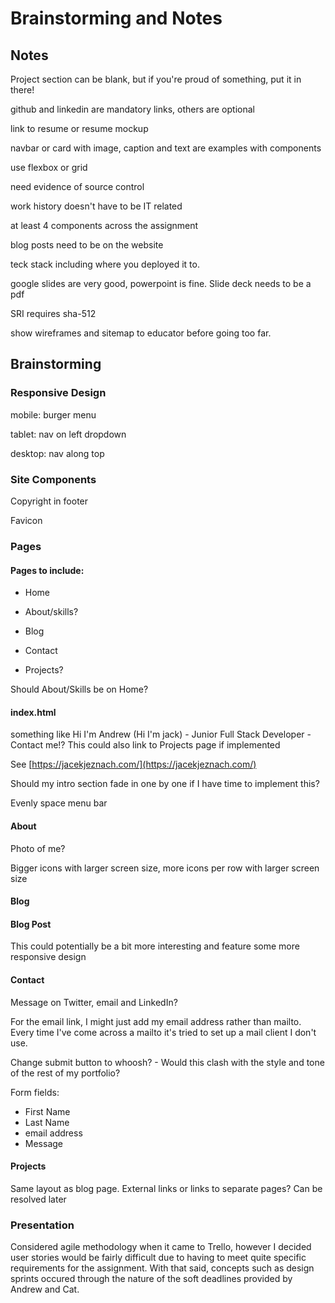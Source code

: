 # Brainstorming and Notes


## Notes


Project section can be blank, but if you're proud of something, put it in there!

github and linkedin are mandatory links, others are optional

link to resume or resume mockup

navbar or card with image, caption and text are examples with components

use flexbox or grid

need evidence of source control

work history doesn't have to be IT related

at least 4 components across the assignment

blog posts need to be on the website

teck stack including where you deployed it to.

google slides are very good, powerpoint is fine. Slide deck needs to be a pdf

SRI requires sha-512

show wireframes and sitemap to educator before going too far.


## Brainstorming


### Responsive Design


mobile: burger menu

tablet: nav on left dropdown

desktop: nav along top


### Site Components

Copyright in footer

Favicon


### Pages

#### Pages to include:

- Home

- About/skills?

- Blog

- Contact

- Projects?

Should About/Skills be on Home?

#### index.html

something like Hi I'm Andrew (Hi I'm jack) - Junior Full Stack Developer - Contact me!? This could also link to Projects page if implemented

See [https://jacekjeznach.com/](https://jacekjeznach.com/)

Should my intro section fade in one by one if I have time to implement this?

Evenly space menu bar

#### About

Photo of me?

Bigger icons with larger screen size, more icons per row with larger screen size

#### Blog

#### Blog Post

This could potentially be a bit more interesting and feature some more responsive design

#### Contact

Message on Twitter, email and LinkedIn?

For the email link, I might just add my email address rather than mailto. Every time I've come across a mailto it's tried to set up a mail client I don't use.

Change submit button to whoosh? - Would this clash with the style and tone of the rest of my portfolio?

Form fields:
- First Name
- Last Name
- email address
- Message

#### Projects

Same layout as blog page. External links or links to separate pages? Can be resolved later

### Presentation

Considered agile methodology when it came to Trello, however I decided user stories would be fairly difficult due to having to meet quite specific requirements for the assignment. With that said, concepts such as design sprints occured through the nature of the soft deadlines provided by Andrew and Cat.